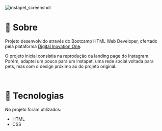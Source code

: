 ![instapet_screenshot](https://user-images.githubusercontent.com/86077339/128251501-ab7fbf1a-d0aa-41d3-bbed-bda71066c96d.png)

# 📄 Sobre

Projeto desenvolvido através do Bootcamp HTML Web Developer, ofertado pela plataforma [Digital Inovation One](https://digitalinnovation.one/).

O projeto inicial consistia na reprodução da landing page do Instagram. Porém, adaptei um pouco para um Instapet, uma rede social voltada para pets, mas com o design próximo ao do projeto original.

<br>

# 🚀 Tecnologias

No projeto foram utilizados:
 - HTML
 - CSS

